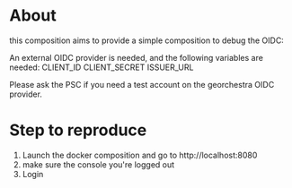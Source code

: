 # About

this composition aims to provide a simple composition to debug the OIDC:

An external OIDC provider is needed, and the following variables are needed:
CLIENT_ID
CLIENT_SECRET
ISSUER_URL

Please ask the PSC if you need a test account on the georchestra OIDC provider.

# Step to reproduce

1. Launch the docker composition and go to http://localhost:8080
2. make sure the console you're logged out
3. Login


